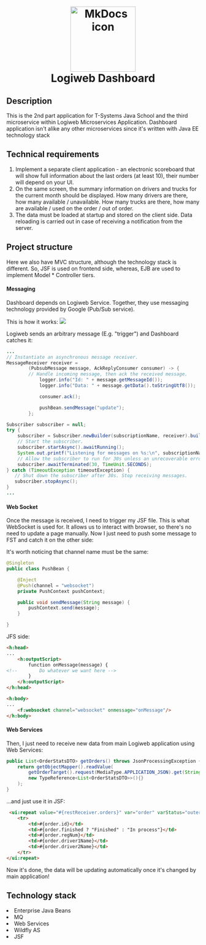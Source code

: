 <h1 align="center">
<img src="https://www.proximitycr.com/wp-content/uploads/2019/04/Java-EE.png" alt="MkDocs icon" width="170">
<br>Logiweb Dashboard
</h1>

## Description

<p>
This is the 2nd part application for T-Systems Java School and 
the third microservice within Logiweb Microservices Application.
Dashboard application isn't alike any other microservices 
since it's written with Java EE technology stack
</p>

<!-- https://shields.io/ -->

## Technical requirements
<ol>
<li>Implement a separate client application - an electronic scoreboard that will show full information about the last orders (at least 10), their number will depend on your UI.</li>
<li>On the same screen, the summary information on drivers and trucks for the current month should be displayed. How many drivers are there, how many available / unavailable. How many trucks are there, how many are available / used on the order / out of order.</li>
<li>The data must be loaded at startup and stored on the client side. Data reloading is carried out in case of receiving a notification from the server.</li>
</ol>

## Project structure

Here we also have MVC structure, although the technology stack is different. 
So, JSF is used on frontend side, whereas, EJB are used to implement Model * Controller tiers.

#### Messaging
Dashboard depends on Logiweb Service. Together, they use messaging technology provided by Google (Pub/Sub service).

This is how it works:
<img src="https://miro.medium.com/max/5652/1*RKAP8xY3Btg2WQnq5kuk3A.png"/>

Logiweb sends an arbitrary message (E.g. "trigger") and Dashboard catches it:
```java
...
// Instantiate an asynchronous message receiver.
MessageReceiver receiver =
        (PubsubMessage message, AckReplyConsumer consumer) -> {
        // Handle incoming message, then ack the received message.
            logger.info("Id: " + message.getMessageId());
            logger.info("Data: " + message.getData().toStringUtf8());

            consumer.ack();

            pushBean.sendMessage("update");
        };

Subscriber subscriber = null;
try {
    subscriber = Subscriber.newBuilder(subscriptionName, receiver).build();
    // Start the subscriber.
    subscriber.startAsync().awaitRunning();
    System.out.printf("Listening for messages on %s:\n", subscriptionName);
    // Allow the subscriber to run for 30s unless an unrecoverable error occurs.
    subscriber.awaitTerminated(30, TimeUnit.SECONDS);
} catch (TimeoutException timeoutException) {
   // Shut down the subscriber after 30s. Stop receiving messages.
   subscriber.stopAsync();
}     
...
```

#### Web Socket
Once the message is received, I need to trigger my JSF file. This is what WebSocket is used for. 
It allows us to interact with browser, so there's no need to update a page manually.
Now I just need to push some message to FST and catch it on the other side:

It's worth noticing that channel name must be the same:
```java
@Singleton
public class PushBean {

    @Inject
    @Push(channel = "websocket")
    private PushContext pushContext;

    public void sendMessage(String message) {
        pushContext.send(message);
    }

}
```

JFS side:
```html
<h:head>
...
    <h:outputScript>
        function onMessage(message) {
<!--        Do whatever we want here -->
        }
    </h:outputScript>
</h:head>

<h:body>
...
    <f:websocket channel="websocket" onmessage="onMessage"/>
</h:body>
```

#### Web Services
Then, I just need to receive new data from main Logiweb application using Web Services:
```java
public List<OrderStatsDTO> getOrders() throws JsonProcessingException {
    return getObjectMapper().readValue(
        getOrderTarget().request(MediaType.APPLICATION_JSON).get(String.class),
        new TypeReference<List<OrderStatsDTO>>(){}
    );     
}
```

...and just use it in JSF:

```html
 <ui:repeat value="#{restReceiver.orders}" var="order" varStatus="outer_loop">
    <tr>
        <td>#{order.id}</td>
        <td>#{order.finished ? "Finished" : "In process"}</td>
        <td>#{order.regNum}</td>
        <td>#{order.driver1Name}</td>
        <td>#{order.driver2Name}</td>
    </tr>
</ui:repeat>
```

Now it's done, the data will be updating automatically once it's changed by main application!
## Technology stack
<dl>
<li>Enterprise Java Beans</li>
<li>MQ</li>
<li>Web Services</li>
<li>Wildfly AS</li>
<li>JSF</li>
</dl>

